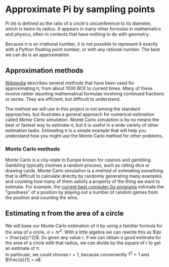 # Approximate Pi by sampling points

Pi (π) is defined as the ratio of a circle's circumference to its 
diameter, which is twice its radius. It appears in many other 
formulas in mathematics and physics, often in contexts that have 
nothing to do with geometry.  

Because π is an irrational 
number, it is not possible to represent it exactly with a Python 
floating point number, or with any rational number.  The best we can 
do is an approximation.

## Approximation methods

[Wikipedia](https://en.wikipedia.org/wiki/Approximations_of_%CF%80)
describes several methods that have been used for approximating π, 
from about 1000 BCE to current times.  Many of these involve rather 
daunting mathematical formulae involving continued fractions or 
series.  They are efficient, but difficult to understand. 

The method we will use in 
this project is not among the standard approaches, but illustrates a 
general approach for numerical estimation called _Monte Carlo 
simulation_.  Monte Carlo simulation is by no means the best or 
fastest way to estimate π, but it is useful in a wide variety of 
other estimation tasks.  Estimating π is a simple example that will 
help you understand how you might use the Monte Carlo method for 
other problems. 

### Monte Carlo methods

Monte Carlo is a city-state in Europe known for casinos and 
gambling.  Gambling typically involves a random process, such as 
rolling dice or drawing cards.  Monte Carlo simulation is a method 
of estimating something that is difficult to calculate directly by 
randomly generating many examples and counting how many of them 
satisfy a property of the thing we want to estimate.  For example, 
the 
[current best computer Go programs](https://en.wikipedia.org/wiki/AlphaGo) 
estimate the "goodness" of a 
position by playing out a number of random games from the position 
and counting the wins. 

## Estimating π from the area of a circle

We will base our Monte Carlo estimation of π by using a familiar 
formula for the area of a circle, $a = π r^2$. With a little algebra 
we can rewrite this as $\pi = \frac{a}{r^2}$.  So given any value $r$,
if we can obtain a good estimate for the area of a circle with that 
radius, we can divide by the square of $r$ to get an estimate of π.  
In particular, we could choose $r = 1$, because conveniently $1^2 = 
1$ and $\frac{a}{1} = a$.  
